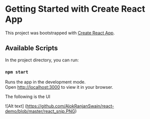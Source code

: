 # Getting Started with Create React App

This project was bootstrapped with [Create React App](https://github.com/facebook/create-react-app).

## Available Scripts

In the project directory, you can run:

### `npm start`

Runs the app in the development mode.\
Open [http://localhost:3000](http://localhost:3000) to view it in your browser.

The following is the UI

![Alt text] (https://github.com/AlokRanjanSwain/react-demo/blob/master/react_snip.PNG)





